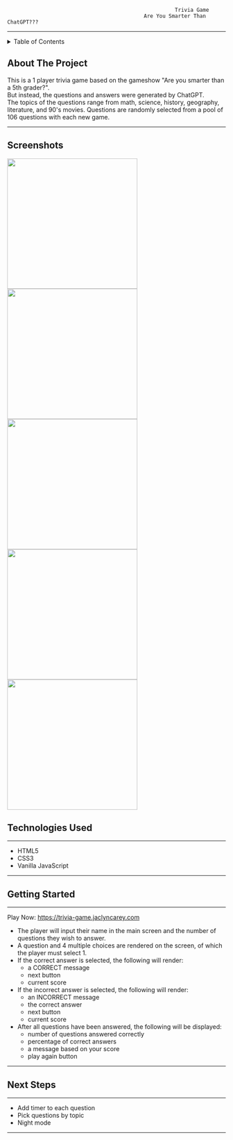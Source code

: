                                                           Trivia Game
                                                Are You Smarter Than ChatGPT???
                                                
------------------------------------------
<details>
  <summary>Table of Contents</summary>
  <ol>
    <li><a href="#about-the-project">About The Project</a></li>
    <li><a href="#screenshots">Screenshots</a></li>
    <li><a href="#technologies-used">Technologies Used</a></li>
    <li><a href="#getting-started">Getting Started</a></li>
    <li><a href="#next-steps">Next Steps</a></li>
  </ol>
</details>

## About The Project
This is a 1 player trivia game based on the gameshow "Are you smarter than a 5th grader?".<br>
But instead, the questions and answers were generated by ChatGPT.<br>
The topics of the questions range from math, science, history, geography, literature, and 90's movies.
Questions are randomly selected from a pool of 106 questions with each new game.<br>

------------------------------------------


## Screenshots

<img src="https://user-images.githubusercontent.com/109121563/230237076-2321caf9-d604-4987-ba31-ec5149b2de16.png" width="300px">
<img src="https://user-images.githubusercontent.com/109121563/230237715-27475de7-dea6-4fe6-9da3-8f5ee948ed6d.png" width="300px">
<img src="https://user-images.githubusercontent.com/109121563/230238001-869342df-f53d-49c1-8bea-33faa3b9478b.png" width="300px">
<img src="https://user-images.githubusercontent.com/109121563/230239815-bc0820d6-03e3-4953-aeb9-061bfc350378.png" width="300px">
<img src="https://user-images.githubusercontent.com/109121563/230240626-0529ece8-ad2e-4b8c-a0ec-725faa90eced.png" width="300px"><br>


## Technologies Used
------------------------------------------
                                             
- HTML5
- CSS3
- Vanilla JavaScript

------------------------------------------

## Getting Started
------------------------------------------

Play Now: https://trivia-game.jaclyncarey.com
                                              
- The player will input their name in the main screen and the number of questions they wish to answer.
- A question and 4 multiple choices are rendered on the screen, of which the player must select 1.
- If the correct answer is selected, the following will render:
    - a CORRECT message
    - next button
    - current score
- If the incorrect answer is selected, the following will render:
    - an INCORRECT message
    - the correct answer
    - next button
    - current score
- After all questions have been answered, the following will be displayed:
    - number of questions answered correctly
    - percentage of correct answers
    - a message based on your score
    - play again button
------------------------------------------
                                                      
                                                      
## Next Steps

------------------------------------------

- Add timer to each question
- Pick questions by topic
- Night mode

------------------------------------------
